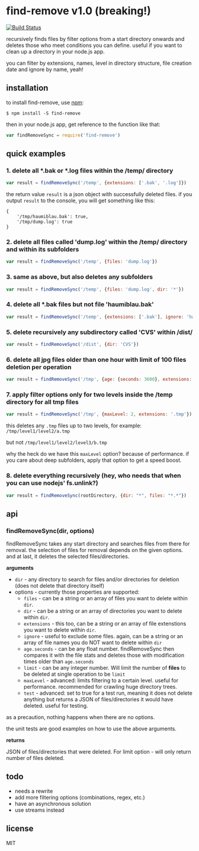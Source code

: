 # find-remove v1.0 (breaking!)

[![Build Status](https://travis-ci.org/binarykitchen/find-remove.png?branch=master)](https://travis-ci.org/binarykitchen/find-remove)

recursively finds files by filter options from a start directory onwards and deletes those who meet conditions you can define. useful if you want to clean up a directory in your node.js app.

you can filter by extensions, names, level in directory structure, file creation date and ignore by name, yeah!

## installation

to install find-remove, use [npm](http://github.com/isaacs/npm):

    $ npm install -S find-remove

then in your node.js app, get reference to the function like that:

```javascript
var findRemoveSync = require('find-remove')
```

## quick examples

### 1. delete all *.bak or *.log files within the /temp/ directory

```javascript
var result = findRemoveSync('/temp', {extensions: ['.bak', '.log']})
```

the return value `result` is a json object with successfully deleted files. if you output `result` to the console, you will get something like this:

```
{
    '/tmp/haumiblau.bak': true,
    '/tmp/dump.log': true
}
```

### 2. delete all files called 'dump.log' within the /temp/ directory and within its subfolders

```javascript
var result = findRemoveSync('/temp', {files: 'dump.log'})
```

### 3. same as above, but also deletes any subfolders

```javascript
var result = findRemoveSync('/temp', {files: 'dump.log', dir: '*'})
```

### 4. delete all *.bak files but not file 'haumiblau.bak'

```javascript
var result = findRemoveSync('/temp', {extensions: ['.bak'], ignore: 'haumiblau.bak'})
```

### 5. delete recursively any subdirectory called 'CVS' within /dist/

```javascript
var result = findRemoveSync('/dist', {dir: 'CVS'})
```

### 6. delete all jpg files older than one hour with limit of 100 files deletion per operation

```javascript
var result = findRemoveSync('/tmp', {age: {seconds: 3600}, extensions: '.jpg', limit: 100})
```

### 7. apply filter options only for two levels inside the /temp directory for all tmp files

```javascript
var result = findRemoveSync('/tmp', {maxLevel: 2, extensions: '.tmp'})
```

this deletes any `.tmp` files up to two levels, for example: `/tmp/level1/level2/a.tmp`

but not `/tmp/level1/level2/level3/b.tmp`

why the heck do we have this `maxLevel` option? because of performance. if you care about deep subfolders, apply that option to get a speed boost.

### 8. delete everything recursively (hey, who needs that when you can use nodejs' fs.unlink?)

```javascript
var result = findRemoveSync(rootDirectory, {dir: "*", files: "*.*"})
```

## api

### findRemoveSync(dir, options)

findRemoveSync takes any start directory and searches files from there for removal. the selection of files for removal depends on the given options. and at last, it deletes the selected files/directories.

__arguments__

* `dir` - any directory to search for files and/or directories for deletion (does not delete that directory itself)
* options - currently those properties are supported:
    * `files` - can be a string or an array of files you want to delete within `dir`.
    * `dir` - can be a string or an array of directories you want to delete within `dir`.
    * `extensions` - this too, can be a string or an array of file extenstions you want to delete within `dir`.
    * `ignore` - useful to exclude some files. again, can be a string or an array of file names you do NOT want to delete within `dir`
    * `age.seconds` - can be any float number. findRemoveSync then compares it with the file stats and deletes those with modification times older than `age.seconds`
    * `limit` - can be any integer number. Will limit the number of <b>files</b> to be deleted at single operation to be `limit`
    * `maxLevel` - advanced: limits filtering to a certain level. useful for performance. recommended for crawling huge directory trees.
    * `test` - advanced: set to true for a test run, meaning it does not delete anything but returns a JSON of files/directories it would have deleted. useful for testing.

as a precaution, nothing happens when there are no options.

the unit tests are good examples on how to use the above arguments.

__returns__

JSON of files/directories that were deleted. For limit option - will only return number of files deleted.

## todo

* needs a rewrite
* add more filtering options (combinations, regex, etc.)
* have an asynchronous solution
* use streams instead

## license

MIT
